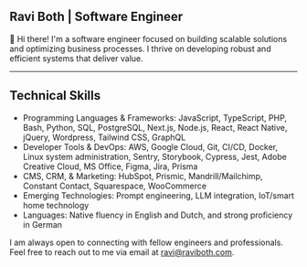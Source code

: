 ## Ravi Both | Software Engineer

👋 Hi there! I'm a software engineer focused on building scalable solutions and optimizing business processes. I thrive on developing robust and efficient systems that deliver value.

***
## Technical Skills
- Programming Languages & Frameworks: JavaScript, TypeScript, PHP, Bash, Python, SQL, PostgreSQL, Next.js, Node.js, React, React Native, jQuery, Wordpress, Tailwind CSS, GraphQL
- Developer Tools & DevOps: AWS, Google Cloud, Git, CI/CD, Docker, Linux system administration, Sentry, Storybook, Cypress, Jest, Adobe Creative Cloud, MS Office, Figma, Jira, Prisma
- CMS, CRM, & Marketing: HubSpot, Prismic, Mandrill/Mailchimp, Constant Contact, Squarespace, WooCommerce
- Emerging Technologies: Prompt engineering, LLM integration, IoT/smart home technology
- Languages: Native fluency in English and Dutch, and strong proficiency in German

I am always open to connecting with fellow engineers and professionals. Feel free to reach out to me via email at ravi@raviboth.com.
